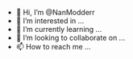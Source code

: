 - 👋 Hi, I’m @NanModderr
- 👀 I’m interested in ...
- 🌱 I’m currently learning ...
- 💞️ I’m looking to collaborate on ...
- 📫 How to reach me ...

<!---
NanModderr/NanModderr is a ✨ special ✨ repository because its `README.md` (this file) appears on your GitHub profile.
You can click the Preview link to take a look at your changes.
--->
